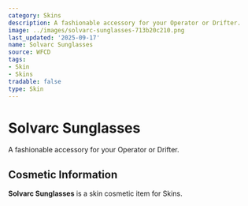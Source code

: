 ```yaml
---
category: Skins
description: A fashionable accessory for your Operator or Drifter.
image: ../images/solvarc-sunglasses-713b20c210.png
last_updated: '2025-09-17'
name: Solvarc Sunglasses
source: WFCD
tags:
- Skin
- Skins
tradable: false
type: Skin
---
```


# Solvarc Sunglasses

A fashionable accessory for your Operator or Drifter.

## Cosmetic Information

**Solvarc Sunglasses** is a skin cosmetic item for Skins.


